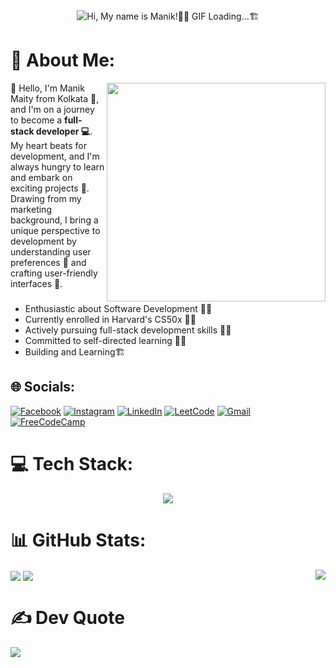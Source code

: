  <div align="center">
<img align='center' src='https://github.com/ManikMaity/ManikMaity/assets/110734724/435689f3-b962-4e64-9e66-48de979d2494' alt = "Hi, My name is Manik!👨‍💻 GIF Loading...🏗">
   
  </div >


# 💫 About Me:
<img align='right' src='https://media.giphy.com/media/bGgsc5mWoryfgKBx1u/giphy.gif' width='350' > 

🔭 Hello,</b> I'm Manik Maity from Kolkata 🌆, and I'm on a journey to become a <strong>full-stack developer 💻</strong>. My heart beats for development, and I'm always hungry to learn and embark on exciting projects 🚀. Drawing from my marketing background, I bring a unique perspective to development by understanding user preferences 🧐 and crafting user-friendly interfaces 🎨.

###
- Enthusiastic about Software Development 👨‍💻
- Currently enrolled in Harvard's CS50x 👨‍🎓
- Actively pursuing full-stack development skills 🦸‍♂️
- Committed to self-directed learning 👨‍🔧
- Building and Learning🏗


## 🌐 Socials:
[![Facebook](https://img.shields.io/badge/Facebook-%231877F2.svg?style=for-the-badge&logo=Facebook&logoColor=white)](https://facebook.com/manik.maity.5099940) [![Instagram](https://img.shields.io/badge/Instagram-%23E4405F.svg?style=for-the-badge&logo=Instagram&logoColor=white)](https://instagram.com/_its_manik) [![LinkedIn](https://img.shields.io/badge/linkedin-%230077B5.svg?style=for-the-badge&logo=linkedin&logoColor=white)](https://linkedin.com/in/manikmaity) [![LeetCode](https://img.shields.io/badge/LeetCode-000000?style=for-the-badge&logo=LeetCode&logoColor=#d16c06)](https://leetcode.com/manik-maity/) [![Gmail](https://img.shields.io/badge/Gmail-D14836?style=for-the-badge&logo=gmail&logoColor=white)](mailto:manikmaity010@gmail.com) [![FreeCodeCamp](https://img.shields.io/badge/Freecodecamp-%23123.svg?&style=for-the-badge&logo=freecodecamp&logoColor=green)](https://www.freecodecamp.org/fcc98a58a14-6691-47f1-8637-18c25b277192)

# 💻 Tech Stack:
<p align="center">
  <a href="https://skillicons.dev">
    <img src="https://skillicons.dev/icons?i=js,html,css,figma,bootstrap,git,c,tailwind,java,npm,nodejs" />
  </a>
</p>

# 📊 GitHub Stats:
 <img align="right" src='https://github-readme-streak-stats.herokuapp.com?user=ManikMaity&theme=dark'>
 <img align="center" src='https://api.githubtrends.io/user/svg/ManikMaity/repos?time_range=three_months&theme=dark'>
  <img  align="center" src='https://github-readme-stats.vercel.app/api/top-langs/?username=ManikMaity&layout=compact&theme=dark'> 


# ✍️ Dev Quote
![](https://quotes-github-readme.vercel.app/api?type=horizontal&theme=radical)
